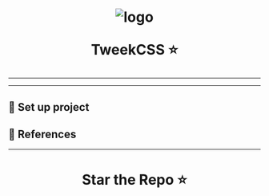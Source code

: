 <h1 align = "center"> 
  
  ![logo]() 
  
  TweekCSS ⭐

</h1>


---

<div align="center">
  
  

</div>

---

## 📌 Set up project


## 📓 References

---

<h1 align="center"> Star the Repo ⭐ </h1>
